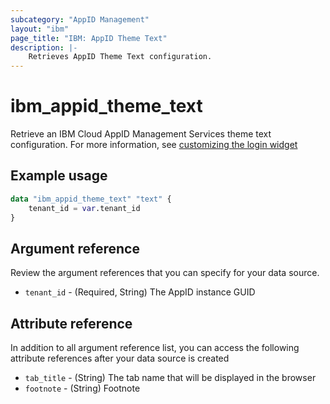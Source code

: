 ```yaml
---
subcategory: "AppID Management"
layout: "ibm"
page_title: "IBM: AppID Theme Text"
description: |-
    Retrieves AppID Theme Text configuration.
---
```


# ibm_appid_theme_text

Retrieve an IBM Cloud AppID Management Services theme text configuration. For more information, see [customizing the login widget](https://cloud.ibm.com/docs/appid?topic=appid-login-widget&interface=api#widget-customize)

## Example usage

```terraform
data "ibm_appid_theme_text" "text" {
    tenant_id = var.tenant_id
}
```

## Argument reference
Review the argument references that you can specify for your data source.

- `tenant_id` - (Required, String) The AppID instance GUID

## Attribute reference
In addition to all argument reference list, you can access the following attribute references after your data source is created

- `tab_title` - (String) The tab name that will be displayed in the browser
- `footnote` - (String) Footnote
